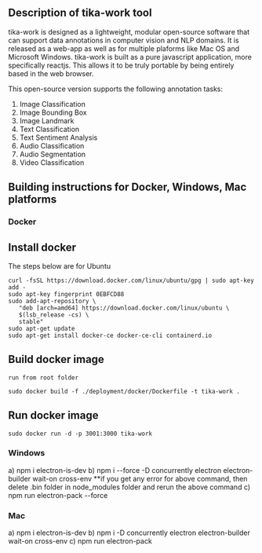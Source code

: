 ## Description of tika-work tool

tika-work is designed as a lightweight, modular open-source software that can support data annotations in computer vision and NLP domains. It is released as a web-app as well as for multiple plaforms like Mac OS and Microsoft Windows. tika-work is built as a pure javascript application, more specifically reactjs. This allows it to be truly portable by being entirely based in the web browser. 

This open-source version supports the following annotation tasks:

1) Image Classification
2) Image Bounding Box
3) Image Landmark
4) Text Classification
5) Text Sentiment Analysis
6) Audio Classification
7) Audio Segmentation
8) Video Classification


## Building instructions for Docker, Windows, Mac platforms

### Docker

## Install docker
The steps below are for Ubuntu
```
curl -fsSL https://download.docker.com/linux/ubuntu/gpg | sudo apt-key add -
sudo apt-key fingerprint 0EBFCD88
sudo add-apt-repository \
   "deb [arch=amd64] https://download.docker.com/linux/ubuntu \
   $(lsb_release -cs) \
   stable"
sudo apt-get update
sudo apt-get install docker-ce docker-ce-cli containerd.io
```

## Build docker image
```
run from root folder
```
```
sudo docker build -f ./deployment/docker/Dockerfile -t tika-work .
```

## Run docker image
```
sudo docker run -d -p 3001:3000 tika-work
```

### Windows 
a) npm i electron-is-dev
b) npm i --force -D concurrently electron electron-builder wait-on cross-env
**if you get any error for above command, then delete .bin folder in node_modules folder and rerun the above command
c) npm run electron-pack --force

### Mac
a) npm i electron-is-dev
b) npm i -D concurrently electron electron-builder wait-on cross-env
c) npm run electron-pack

